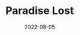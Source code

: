 ---
date: 2022-08-05
dateYear: 2022
isbn: 9781681773629
title: Paradise Lost
subtitle: 
description: "One of the oldest and most powerful stories of all time—God and Satan, Adam and Eve—retold in stunning graphic novel form by the dark and beautiful imagery of Pablo Auladell. Milton’s epic poem charts humanity’s fall from grace and the origin of the struggle between God and Satan, good and evil, life and death. In the aftermath of the Angels’ devastating defeat in the war for Heaven, Satan determines to seek his revenge. Meanwhile, Adam and Eve have newly awakened in the Garden of Eden... First published nearly three hundred and fifty years ago, Paradise Lost has now been reimagined by the Spanish artist Pablo Auladell. His astonishing artwork portrays the complexity and tragedy of one of the great stories of all time. His bleak and surprising imagery captures the lyricism of Milton’s original for a new audience—and is a masterful tribute to a literary classic."
cover: cover-paradise-lost-graphic-novel.jpeg
coverGoogle: https://books.google.com/books/content?id=QEzqjwEACAAJ&printsec=frontcover&img=1&zoom=1&source=gbs_api
pageCount: 320
authors:
- Pablo Auladell
- John Milton
publishers: Pegasus Books
published: 2017-04-04
publishedYear: 2017
shelves:
- fiction
- fantasy
- graphic novels
reference: false
favorite: false
---